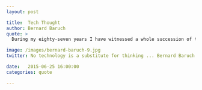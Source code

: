 ```yaml
---
layout: post

title:  Tech Thought
author: Bernard Baruch
quote: >
  During my eighty-seven years I have witnessed a whole succession of technological revolutions. But none of them has done away with the need for character in the individual or the ability to think.

image: /images/bernard-baruch-9.jpg
twitter: No technology is a substitute for thinking ... Bernard Baruch http://quotes.stockflare.com/

date:   2015-06-25 16:00:00
categories: quote

---
```


